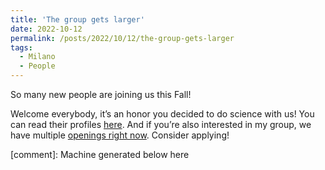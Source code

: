 ```yaml
---
title: 'The group gets larger'
date: 2022-10-12
permalink: /posts/2022/10/12/the-group-gets-larger
tags:
  - Milano
  - People
---
```


So many new people are joining us this Fall! 

Welcome everybody, it’s an honor you decided to do science with us! You can read their profiles [here](<../../../../../index.html?p=2466>). And if you’re also interested in my group, we have multiple [openings right now](<../../../../../index.html?p=5082>). Consider applying!

[comment]: Machine generated below here
